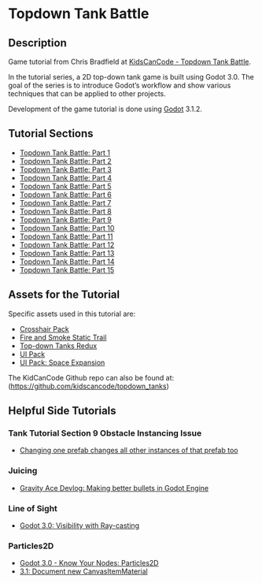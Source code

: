 # Topdown Tank Battle

## Description
Game tutorial from Chris Bradfield at 
[KidsCanCode - Topdown Tank Battle](http://kidscancode.org/blog/2018/04/godot3_tanks_part1/). 

In the tutorial series, a 2D top-down tank game is built using Godot 3.0. The
goal of the series is to introduce Godot’s workflow and show various techniques
that can be applied to other projects.

Development of the game tutorial is done using
[Godot](https://godotengine.org/) 3.1.2.

## Tutorial Sections
* [Topdown Tank Battle: Part 1](http://kidscancode.org/blog/2018/04/godot3_tanks_part1/)
* [Topdown Tank Battle: Part 2](http://kidscancode.org/blog/2018/04/godot3_tanks_part2/)
* [Topdown Tank Battle: Part 3](http://kidscancode.org/blog/2018/04/godot3_tanks_part3/)
* [Topdown Tank Battle: Part 4](http://kidscancode.org/blog/2018/04/godot3_tanks_part4/)
* [Topdown Tank Battle: Part 5](http://kidscancode.org/blog/2018/04/godot3_tanks_part5/)
* [Topdown Tank Battle: Part 6](http://kidscancode.org/blog/2018/05/godot3_tanks_part6/)
* [Topdown Tank Battle: Part 7](http://kidscancode.org/blog/2018/05/godot3_tanks_part7/)
* [Topdown Tank Battle: Part 8](http://kidscancode.org/blog/2018/05/godot3_tanks_part8/)
* [Topdown Tank Battle: Part 9](http://kidscancode.org/blog/2018/05/godot3_tanks_part9/)
* [Topdown Tank Battle: Part 10](http://kidscancode.org/blog/2018/08/godot3_tanks_part10/)
* [Topdown Tank Battle: Part 11](http://kidscancode.org/blog/2018/08/godot3_tanks_part11/)
* [Topdown Tank Battle: Part 12](https://www.youtube.com/watch?v=inPGu3nFsdQ)
* [Topdown Tank Battle: Part 13](https://www.youtube.com/watch?v=_yqgKsArOfI)
* [Topdown Tank Battle: Part 14](https://www.youtube.com/watch?v=9sfgJe0BhNs)
* [Topdown Tank Battle: Part 15](https://www.youtube.com/watch?v=DQygsmHABH8)

## Assets for the Tutorial
Specific assets used in this tutorial are: 

* [Crosshair Pack](https://www.kenney.nl/assets/crosshair-pack)
* [Fire and Smoke Static Trail](https://opengameart.org/content/fire-and-smoke-static-and-trail)
* [Top-down Tanks Redux](https://kenney.nl/assets/topdown-tanks-redux)
* [UI Pack](https://www.kenney.nl/assets/ui-pack)
* [UI Pack: Space Expansion](https://www.kenney.nl/assets/ui-pack-space-expansion)

The KidCanCode Github repo can also be found at: (https://github.com/kidscancode/topdown_tanks)

## Helpful Side Tutorials

### Tank Tutorial Section 9 Obstacle Instancing Issue
* [Changing one prefab changes all other instances of that prefab too](https://gamedev.stackexchange.com/questions/90228/changing-one-prefab-changes-all-other-instances-of-that-prefab-too)

### Juicing
* [Gravity Ace Devlog: Making better bullets in Godot Engine](https://m.youtube.com/watch?v=Xj3rN8CzEEU&feature=youtu.be)

### Line of Sight
* [Godot 3.0: Visibility with Ray-casting](http://kidscancode.org/blog/2018/03/godot3_visibility_raycasts/)

### Particles2D
* [Godot 3.0 - Know Your Nodes: Particles2D](https://www.youtube.com/watch?v=awBfTnmgn7k)
* [3.1: Document new CanvasItemMaterial](https://github.com/godotengine/godot-docs/issues/2059)
